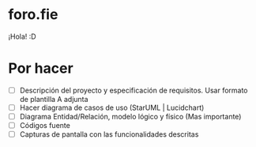 # foro.fie
¡Hola! :D

# Por hacer
- [ ] Descripción del proyecto y especificación de requisitos. Usar formato de plantilla A adjunta
- [ ] Hacer diagrama de casos de uso (StarUML | Lucidchart)
- [ ] Diagrama Entidad/Relación, modelo lógico y físico (Mas importante)
- [ ] Códigos fuente
- [ ] Capturas de pantalla con las funcionalidades descritas